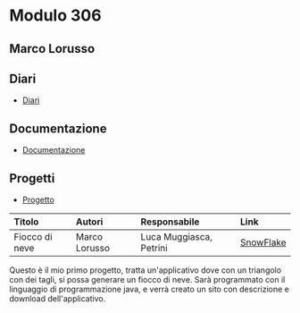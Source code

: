 # Modulo 306

## Marco Lorusso

## Diari
- [Diari](consegna/documenti/Diari)

## Documentazione
- [Documentazione](consegna/documenti/)

## Progetti
- [Progetto](consegna/SnowFlake)

|Titolo             |Autori           |Responsabile            |Link    |
|:------------------|:----------------|:-----------------------|:-------|
|Fiocco di neve     |Marco Lorusso    |Luca Muggiasca, Petrini | [SnowFlake](consegna/SnowFlake)      |

Questo è il mio primo progetto, tratta un'applicativo dove con un triangolo
con dei tagli, si possa generare un fiocco di neve.
Sarà programmato con il linguaggio di programmazione java, e verrà creato un sito
con descrizione e download dell'applicativo.
